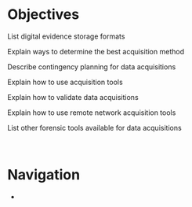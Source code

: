 # Objectives  

List digital evidence storage formats  

Explain ways to determine the best acquisition method  

Describe contingency planning for data acquisitions  

Explain how to use acquisition tools  

Explain how to validate data acquisitions  

Explain how to use remote network acquisition tools  

List other forensic tools available for data acquisitions  

<br>

# Navigation  
*